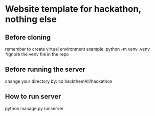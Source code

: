 # Website template for hackathon, nothing else
## Before cloning
remember to create virtual environment
example: python -m venv .venv
*ignore the venv file in the repo
## Before running the server
change your directory by:
cd hackthemAll/hackathon
## How to run server
python manage.py runserver

